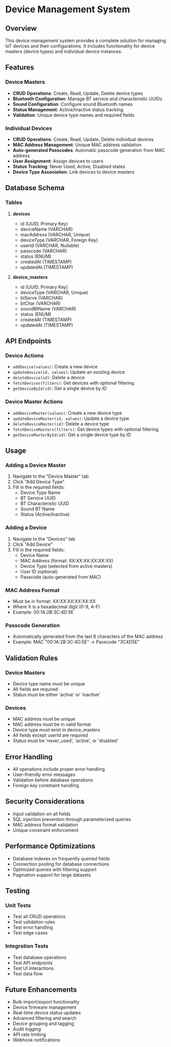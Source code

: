 # Device Management System

## Overview
This device management system provides a complete solution for managing IoT devices and their configurations. It includes functionality for device masters (device types) and individual device instances.

## Features

### Device Masters
- **CRUD Operations**: Create, Read, Update, Delete device types
- **Bluetooth Configuration**: Manage BT service and characteristic UUIDs
- **Sound Configuration**: Configure sound Bluetooth names
- **Status Management**: Active/Inactive status tracking
- **Validation**: Unique device type names and required fields

### Individual Devices
- **CRUD Operations**: Create, Read, Update, Delete individual devices
- **MAC Address Management**: Unique MAC address validation
- **Auto-generated Passcodes**: Automatic passcode generation from MAC address
- **User Assignment**: Assign devices to users
- **Status Tracking**: Never Used, Active, Disabled states
- **Device Type Association**: Link devices to device masters

## Database Schema

### Tables
1. **devices**
   - id (UUID, Primary Key)
   - deviceName (VARCHAR)
   - macAddress (VARCHAR, Unique)
   - deviceType (VARCHAR, Foreign Key)
   - userId (VARCHAR, Nullable)
   - passcode (VARCHAR)
   - status (ENUM)
   - createdAt (TIMESTAMP)
   - updatedAt (TIMESTAMP)

2. **device_masters**
   - id (UUID, Primary Key)
   - deviceType (VARCHAR, Unique)
   - btServe (VARCHAR)
   - btChar (VARCHAR)
   - soundBtName (VARCHAR)
   - status (ENUM)
   - createdAt (TIMESTAMP)
   - updatedAt (TIMESTAMP)

## API Endpoints

### Device Actions
- `addDevice(values)`: Create a new device
- `updateDevice(id, values)`: Update an existing device
- `deleteDevice(id)`: Delete a device
- `fetchDevices(filters)`: Get devices with optional filtering
- `getDeviceById(id)`: Get a single device by ID

### Device Master Actions
- `addDeviceMaster(values)`: Create a new device type
- `updateDeviceMaster(id, values)`: Update a device type
- `deleteDeviceMaster(id)`: Delete a device type
- `fetchDeviceMasters(filters)`: Get device types with optional filtering
- `getDeviceMasterById(id)`: Get a single device type by ID

## Usage

### Adding a Device Master
1. Navigate to the "Device Master" tab
2. Click "Add Device Type"
3. Fill in the required fields:
   - Device Type Name
   - BT Service UUID
   - BT Characteristic UUID
   - Sound BT Name
   - Status (Active/Inactive)

### Adding a Device
1. Navigate to the "Devices" tab
2. Click "Add Device"
3. Fill in the required fields:
   - Device Name
   - MAC Address (format: XX:XX:XX:XX:XX:XX)
   - Device Type (selected from active masters)
   - User ID (optional)
   - Passcode (auto-generated from MAC)

### MAC Address Format
- Must be in format: XX:XX:XX:XX:XX:XX
- Where X is a hexadecimal digit (0-9, A-F)
- Example: 00:1A:2B:3C:4D:5E

### Passcode Generation
- Automatically generated from the last 6 characters of the MAC address
- Example: MAC "00:1A:2B:3C:4D:5E" → Passcode "3C4D5E"

## Validation Rules

### Device Masters
- Device type name must be unique
- All fields are required
- Status must be either 'active' or 'inactive'

### Devices
- MAC address must be unique
- MAC address must be in valid format
- Device type must exist in device_masters
- All fields except userId are required
- Status must be 'never_used', 'active', or 'disabled'

## Error Handling
- All operations include proper error handling
- User-friendly error messages
- Validation before database operations
- Foreign key constraint handling

## Security Considerations
- Input validation on all fields
- SQL injection prevention through parameterized queries
- MAC address format validation
- Unique constraint enforcement

## Performance Optimizations
- Database indexes on frequently queried fields
- Connection pooling for database connections
- Optimized queries with filtering support
- Pagination support for large datasets

## Testing

### Unit Tests
- Test all CRUD operations
- Test validation rules
- Test error handling
- Test edge cases

### Integration Tests
- Test database operations
- Test API endpoints
- Test UI interactions
- Test data flow

## Future Enhancements
- Bulk import/export functionality
- Device firmware management
- Real-time device status updates
- Advanced filtering and search
- Device grouping and tagging
- Audit logging
- API rate limiting
- Webhook notifications
